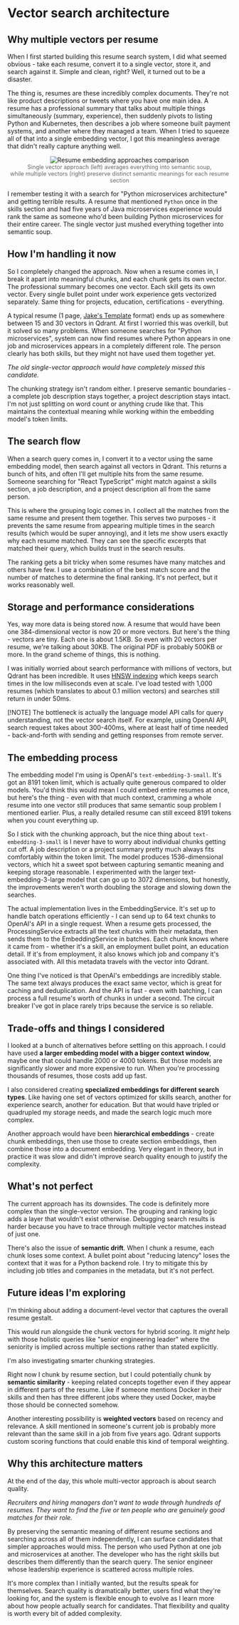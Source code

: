 # Vector search architecture

## Why multiple vectors per resume

When I first started building this resume search system, I did what seemed obvious - take each resume, convert it to a single vector, 
store it, and search against it. Simple and clean, right? Well, it turned out to be a disaster.

The thing is, resumes are these incredibly complex documents. They're not like product descriptions or tweets where you have one main idea. 
A resume has a professional summary that talks about multiple things simultaneously (summary, experience), 
then suddenly pivots to listing Python and Kubernetes, then describes a job where someone built payment systems, 
and another where they managed a team. 
When I tried to squeeze all of that into a single embedding vector, I got this meaningless average that didn't really capture anything well.

<div align="center">
  <img src="embedding_vectors.png" alt="Resume embedding approaches comparison">
  <br>
  <small style="color: #666; font-size: 0.9em;">Single vector approach (left) averages everything into semantic soup,<br>while multiple vectors (right) preserve distinct semantic meanings for each resume section</small>
</div>

I remember testing it with a search for "Python microservices architecture" and getting terrible results. 
A resume that mentioned `Python` once in the skills section and had five years of Java microservices experience would rank the same as someone 
who'd been building Python microservices for their entire career. The single vector just mushed everything together into semantic soup.

## How I'm handling it now

So I completely changed the approach. Now when a resume comes in, I break it apart into meaningful chunks, 
and each chunk gets its own vector. The professional summary becomes one vector. Each skill gets its own vector. 
Every single bullet point under work experience gets vectorized separately. Same thing for projects, education, certifications - everything.

A typical resume (1 page, [Jake's Template](https://www.overleaf.com/latex/templates/jakes-resume/syzfjbzwjncs) format) ends up as somewhere between 15 and 30 vectors in Qdrant. 
At first I worried this was overkill, but it solved so many problems. When someone searches for "Python microservices", 
system can now find resumes where Python appears in one job and microservices appears in a completely different role. 
The person clearly has both skills, but they might not have used them together yet. 

_The old single-vector approach would have completely missed this candidate._

The chunking strategy isn't random either. I preserve semantic boundaries - a complete job description stays together, 
a project description stays intact. I'm not just splitting on word count or anything crude like that. 
This maintains the contextual meaning while working within the embedding model's token limits.

## The search flow

When a search query comes in, I convert it to a vector using the same embedding model, then search against all vectors in Qdrant. 
This returns a bunch of hits, and often I'll get multiple hits from the same resume. 
Someone searching for "React TypeScript" might match against a skills section, a job description, and a project description all from the same person.

This is where the grouping logic comes in. I collect all the matches from the same resume and present them together. 
This serves two purposes - it prevents the same resume from appearing multiple times in the search results (which would be super annoying), 
and it lets me show users exactly why each resume matched. They can see the specific excerpts that matched their query, which builds trust in the search results.

The ranking gets a bit tricky when some resumes have many matches and others have few. 
I use a combination of the best match score and the number of matches to determine the final ranking. It's not perfect, but it works reasonably well.

## Storage and performance considerations

Yes, way more data is being stored now. A resume that would have been one 384-dimensional vector is now 20 or more vectors. 
But here's the thing - vectors are tiny. Each one is about 1.5KB. So even with 20 vectors per resume, we're talking about 30KB. 
The original PDF is probably 500KB or more. In the grand scheme of things, this is nothing.

I was initially worried about search performance with millions of vectors, but Qdrant has been incredible. 
It uses [HNSW indexing](https://en.wikipedia.org/wiki/Hierarchical_navigable_small_world) which keeps search times in the low milliseconds even at scale. 
I've load tested with 1,000 resumes (which translates to about 0.1 million vectors) and searches still return in under 50ms. 

[!NOTE] The bottleneck is actually the language model API calls for query understanding, not the vector search itself. For example,
using OpenAI API, search request takes about 300-400ms, where at least half of time needed - back-and-forth with sending and getting 
responses from remote server.

## The embedding process

The embedding model I'm using is OpenAI's `text-embedding-3-small`. It's got an 8191 token limit, which is actually quite generous compared to older models. 
You'd think this would mean I could embed entire resumes at once, but here's the thing - even with that much context, cramming a whole resume into one vector 
still produces that same semantic soup problem I mentioned earlier. Plus, a really detailed resume can still exceed 8191 tokens when you count everything up.

So I stick with the chunking approach, but the nice thing about `text-embedding-3-small` is I never have to worry about individual chunks getting cut off. 
A job description or a project summary pretty much always fits comfortably within the token limit. The model produces 1536-dimensional vectors, 
which hit a sweet spot between capturing semantic meaning and keeping storage reasonable. 
I experimented with the larger text-embedding-3-large model that can go up to 3072 dimensions, but honestly, 
the improvements weren't worth doubling the storage and slowing down the searches.

The actual implementation lives in the EmbeddingService. It's set up to handle batch operations efficiently - I can send up to 64 text chunks to OpenAI's API in a single request. 
When a resume gets processed, the ProcessingService extracts all the text chunks with their metadata, then sends them to the EmbeddingService in batches. 
Each chunk knows where it came from - whether it's a skill, an employment bullet point, an education detail. 
If it's from employment, it also knows which job and company it's associated with. All this metadata travels with the vector into Qdrant.

One thing I've noticed is that OpenAI's embeddings are incredibly stable. The same text always produces the exact same vector, which is great for caching and deduplication. 
And the API is fast - even with batching, I can process a full resume's worth of chunks in under a second. 
The circuit breaker I've got in place rarely trips because the service is so reliable.

## Trade-offs and things I considered

I looked at a bunch of alternatives before settling on this approach. I could have used **a larger embedding model with a bigger context window**, 
maybe one that could handle 2000 or 4000 tokens. But those models are significantly slower and more expensive to run. 
When you're processing thousands of resumes, those costs add up fast.

I also considered creating **specialized embeddings for different search types**. Like having one set of vectors optimized for skills search, 
another for experience search, another for education. But that would have tripled or quadrupled my storage needs, and made the search logic much more complex.

Another approach would have been **hierarchical embeddings** - create chunk embeddings, then use those to create section embeddings, 
then combine those into a document embedding. Very elegant in theory, but in practice it was slow and didn't improve search quality enough to justify the complexity.

## What's not perfect

The current approach has its downsides. The code is definitely more complex than the single-vector version. 
The grouping and ranking logic adds a layer that wouldn't exist otherwise. 
Debugging search results is harder because you have to trace through multiple vector matches instead of just one.

There's also the issue of **semantic drift**. When I chunk a resume, each chunk loses some context. 
A bullet point about "reducing latency" loses the context that it was for a Python backend role. 
I try to mitigate this by including job titles and companies in the metadata, but it's not perfect.

## Future ideas I'm exploring

I'm thinking about adding a document-level vector that captures the overall resume gestalt. 

This would run alongside the chunk vectors for hybrid scoring. It _might_ help with those holistic queries like "senior engineering leader" 
where the seniority is implied across multiple sections rather than stated explicitly.

I'm also investigating smarter chunking strategies. 

Right now I chunk by resume section, but I could potentially chunk by **semantic similarity** - keeping related concepts together even if they appear in different parts of the resume. 
Like if someone mentions Docker in their skills and then has three different jobs where they used Docker, maybe those should be connected somehow.

Another interesting possibility is **weighted vectors** based on recency and relevance. 
A skill mentioned in someone's current job is probably more relevant than the same skill in a job from five years ago. 
Qdrant supports custom scoring functions that could enable this kind of temporal weighting.

## Why this architecture matters

At the end of the day, this whole multi-vector approach is about search quality. 

_Recruiters and hiring managers don't want to wade through hundreds of resumes. They want to find the five or ten people who are genuinely good matches for their role._

By preserving the semantic meaning of different resume sections and searching across all of them independently, 
I can surface candidates that simpler approaches would miss. The person who used Python at one job and microservices at another. 
The developer who has the right skills but describes them differently than the search query. 
The senior engineer whose leadership experience is scattered across multiple roles.

It's more complex than I initially wanted, but the results speak for themselves. 
Search quality is dramatically better, users find what they're looking for, and the system is flexible enough to evolve 
as I learn more about how people actually search for candidates. That flexibility and quality is worth every bit of added complexity.